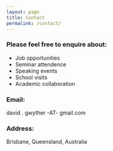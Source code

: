 ```yaml
---
layout: page
title: Contact
permalink: /contact/
---
```


### Please feel free to enquire about:

* Job opportunities
* Seminar attendence
* Speaking events
* School visits
* Academic collaboration
 
### Email:

david . gwyther -AT- gmail.com

### Address:

Brisbane, Queensland, Australia